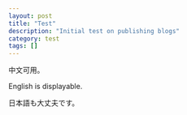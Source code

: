 ```yaml
---
layout: post
title: "Test"
description: "Initial test on publishing blogs"
category: test
tags: []
---
```



中文可用。

English is displayable.

日本語も大丈夫です。